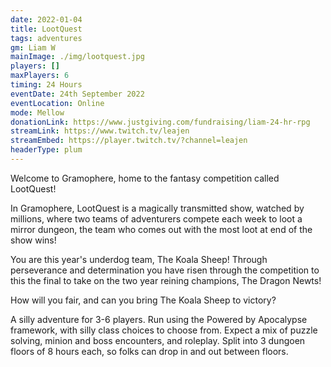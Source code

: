 ```yaml
---
date: 2022-01-04
title: LootQuest
tags: adventures
gm: Liam W
mainImage: ./img/lootquest.jpg
players: []
maxPlayers: 6
timing: 24 Hours
eventDate: 24th September 2022
eventLocation: Online
mode: Mellow
donationLink: https://www.justgiving.com/fundraising/liam-24-hr-rpg
streamLink: https://www.twitch.tv/leajen
streamEmbed: https://player.twitch.tv/?channel=leajen
headerType: plum
---
```


Welcome to Gramophere, home to the fantasy competition called LootQuest!

In Gramophere, LootQuest is a magically transmitted show, watched by millions, where two teams of adventurers compete each week to loot a mirror dungeon, the team who comes out with the most loot at end of the show wins!

You are this year's underdog team, The Koala Sheep! Through perseverance and determination you have risen through the competition to this the final to take on the two year reining champions, The Dragon Newts!

How will you fair, and can you bring The Koala Sheep to victory?

A silly adventure for 3-6 players. Run using the Powered by Apocalypse framework, with silly class choices to choose from. Expect a mix of puzzle solving, minion and boss encounters, and roleplay. Split into 3 dungoen floors of 8 hours each, so folks can drop in and out between floors.
